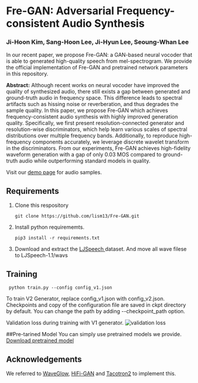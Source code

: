 # Fre-GAN: Adversarial Frequency-consistent Audio Synthesis
### Ji-Hoon Kim, Sang-Hoon Lee, Ji-Hyun Lee, Seoung-Whan Lee

In our recent paper, we propose Fre-GAN: a GAN-based neural vocoder that is able to generated high-quality speech from mel-spectrogram.
We provide the official implementation of Fre-GAN and pretrained network parameters in this repository.

**Abstract:** Although recent works on neural vocoder have improved the quality of synthesized audio, there still exists a gap between generated and ground-truth audio in frequency space. This difference leads to spectral artifacts such as hissing noise or reverberation, and thus degrades the sample quality. In this paper, we propose Fre-GAN which achieves frequency-consistent audio synthesis with highly improved generation quality. Specifically, we first present resolution-connected generator and resolution-wise discriminators, which help learn various scales of spectral distributions over multiple frequency bands. Additionally, to reproduce high-frequency components accurately, we leverage discrete wavelet transform in the discriminators. From our experiments, Fre-GAN achieves high-fidelity waveform generation with a gap of only 0.03 MOS compared to ground-truth audio while outperforming standard models in quality. 

Visit our [demo page](http://prml-lab-speech-team.github.io/demo/FreGAN) for audio samples.

## Requirements
<ol>
<li>Clone this respository
<pre>
<code>git clone https://github.com/lism13/Fre-GAN.git</code>
</pre>
<li>Install python requirememts.
<pre>
<code>pip3 install -r requirements.txt</code>
</pre>
  <li>Download and extract the <a href='https://keithito.com/LJ-Speech-Dataset/'>LJSpeech </a> dataset. And move all wave filese to LJSpeech-1.1/wavs
</ol>

## Training
<pre>
<code> python train.py --config config_v1.json</code>
</pre>

To train V2 Generator, replace config_v1.json with config_v2.json.
Checkpoints and copy of the configuration file are saved in ckpt directory by default.
You can change the path by adding --checkpoint_path option.

Validation loss during training with V1 generator.
<img src='' alt='validation loss' style='max-width:100%;'>

##Pre-tarined Model
You can simply use pretrained models we provide.
[Download pretrained model]('')

## Acknowledgements
We referred to [WaveGlow](https://github.com/descriptinc/melgan-neurips), [HiFi-GAN](https://github.com/jik876/hifi-gan) and [Tacotron2](https://github.com/NVIDIA/tacotron2) to implement this.
